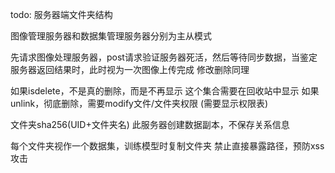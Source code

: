 todo: 服务器端文件夹结构

图像管理服务器和数据集管理服务器分别为主从模式

先请求图像处理服务器，post请求验证服务器死活，然后等待同步数据，当鉴定服务器返回结果时，此时视为一次图像上传完成
修改删除同理

如果isdelete，不是真的删除，而是不再显示
这个集合需要在回收站中显示
如果unlink，彻底删除，需要modify文件/文件夹权限 (需要显示权限表)


文件夹sha256(UID+文件夹名)
此服务器创建数据副本，不保存关系信息

每个文件夹视作一个数据集，训练模型时复制文件夹
禁止直接暴露路径，预防xss攻击

